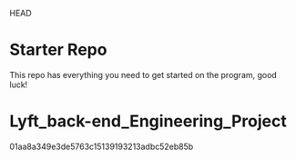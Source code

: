 HEAD
# Starter Repo
This repo has everything you need to get started on the program, good luck!

# Lyft_back-end_Engineering_Project
01aa8a349e3de5763c15139193213adbc52eb85b
